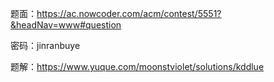 题面：https://ac.nowcoder.com/acm/contest/5551?&headNav=www#question

密码：jinranbuye

题解：https://www.yuque.com/moonstviolet/solutions/kddlue

